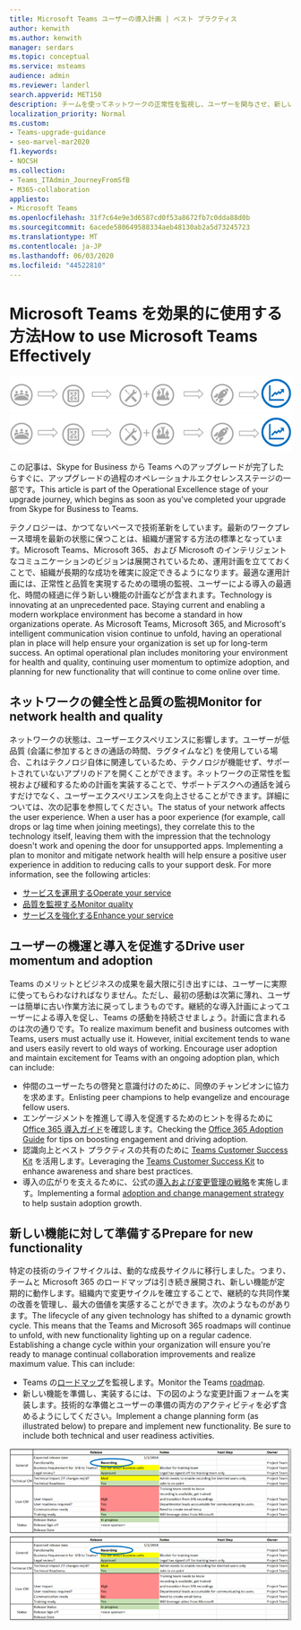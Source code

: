 ```yaml
---
title: Microsoft Teams ユーザーの導入計画 | ベスト プラクティス
author: kenwith
ms.author: kenwith
manager: serdars
ms.topic: conceptual
ms.service: msteams
audience: admin
ms.reviewer: landerl
search.appverid: MET150
description: チームを使ってネットワークの正常性を監視し、ユーザーを関与させ、新しい機能の準備を行う方法について説明します。
localization_priority: Normal
ms.custom:
- Teams-upgrade-guidance
- seo-marvel-mar2020
f1.keywords:
- NOCSH
ms.collection:
- Teams_ITAdmin_JourneyFromSfB
- M365-collaboration
appliesto:
- Microsoft Teams
ms.openlocfilehash: 31f7c64e9e3d6587cd0f53a8672fb7c0dda88d0b
ms.sourcegitcommit: 6acede580649588334aeb48130ab2a5d73245723
ms.translationtype: MT
ms.contentlocale: ja-JP
ms.lasthandoff: 06/03/2020
ms.locfileid: "44522810"
---
```

# <a name="how-to-use-microsoft-teams-effectively"></a><span data-ttu-id="aafbd-103">Microsoft Teams を効果的に使用する方法</span><span class="sxs-lookup"><span data-stu-id="aafbd-103">How to use Microsoft Teams Effectively</span></span>

<span data-ttu-id="aafbd-104">![オペレーショナルエクセレンスステージを強調したアップグレードの図](media/upgrade-banner-op-excellence.png "オペレーショナルエクセレンスステージに重点を置いたアップグレードの段階")</span><span class="sxs-lookup"><span data-stu-id="aafbd-104">![Upgrade journey diagram, emphasizing the Operational Excellence stage](media/upgrade-banner-op-excellence.png "Stages of the upgrade journey, with emphasis on the Operational Excellence stage")</span></span>

<span data-ttu-id="aafbd-105">この記事は、Skype for Business から Teams へのアップグレードが完了したらすぐに、アップグレードの過程のオペレーショナルエクセレンスステージの一部です。</span><span class="sxs-lookup"><span data-stu-id="aafbd-105">This article is part of the Operational Excellence stage of your upgrade journey, which begins as soon as you've completed your upgrade from Skype for Business to Teams.</span></span>

<span data-ttu-id="aafbd-p101">テクノロジーは、かつてないペースで技術革新をしています。最新のワークプレース環境を最新の状態に保つことは、組織が運営する方法の標準となっています。Microsoft Teams、Microsoft 365、および Microsoft のインテリジェントなコミュニケーションのビジョンは展開されているため、運用計画を立てておくことで、組織が長期的な成功を確実に設定できるようになります。最適な運用計画には、正常性と品質を実現するための環境の監視、ユーザーによる導入の最適化、時間の経過に伴う新しい機能の計画などが含まれます。</span><span class="sxs-lookup"><span data-stu-id="aafbd-p101">Technology is innovating at an unprecedented pace. Staying current and enabling a modern workplace environment has become a standard in how organizations operate. As Microsoft Teams, Microsoft 365, and Microsoft's intelligent communication vision continue to unfold, having an operational plan in place will help ensure your organization is set up for long-term success. An optimal operational plan includes monitoring your environment for health and quality, continuing user momentum to optimize adoption, and planning for new functionality that will continue to come online over time.</span></span>

## <a name="monitor-for-network-health-and-quality"></a><span data-ttu-id="aafbd-110">ネットワークの健全性と品質の監視</span><span class="sxs-lookup"><span data-stu-id="aafbd-110">Monitor for network health and quality</span></span>

<span data-ttu-id="aafbd-p102">ネットワークの状態は、ユーザーエクスペリエンスに影響します。ユーザーが低品質 (会議に参加するときの通話の時間、ラグタイムなど) を使用している場合、これはテクノロジ自体に関連しているため、テクノロジが機能せず、サポートされていないアプリのドアを開くことができます。ネットワークの正常性を監視および緩和するための計画を実装することで、サポートデスクへの通話を減らすだけでなく、ユーザーエクスペリエンスを向上させることができます。詳細については、次の記事を参照してください。</span><span class="sxs-lookup"><span data-stu-id="aafbd-p102">The status of your network affects the user experience. When a user has a poor experience (for example, call drops or lag time when joining meetings), they correlate this to the technology itself, leaving them with the impression that the technology doesn't work and opening the door for unsupported apps. Implementing a plan to monitor and mitigate network health will help ensure a positive user experience in addition to reducing calls to your support desk. For more information, see the following articles:</span></span>

- [<span data-ttu-id="aafbd-115">サービスを運用する</span><span class="sxs-lookup"><span data-stu-id="aafbd-115">Operate your service</span></span>](upgrade-operate-my-service.md)
- [<span data-ttu-id="aafbd-116">品質を監視する</span><span class="sxs-lookup"><span data-stu-id="aafbd-116">Monitor quality</span></span>](upgrade-monitor-quality.md)
- [<span data-ttu-id="aafbd-117">サービスを強化する</span><span class="sxs-lookup"><span data-stu-id="aafbd-117">Enhance your service</span></span>](upgrade-enhance-my-service.md)

## <a name="drive-user-momentum-and-adoption"></a><span data-ttu-id="aafbd-118">ユーザーの機運と導入を促進する</span><span class="sxs-lookup"><span data-stu-id="aafbd-118">Drive user momentum and adoption</span></span>

<span data-ttu-id="aafbd-p103">Teams のメリットとビジネスの成果を最大限に引き出すには、ユーザーに実際に使ってもらわなければなりません。ただし、最初の感動は次第に薄れ、ユーザーは簡単に古い作業方法に戻ってしまうものです。継続的な導入計画によってユーザーによる導入を促し、Teams の感動を持続させましょう。計画に含まれるのは次の通りです。</span><span class="sxs-lookup"><span data-stu-id="aafbd-p103">To realize maximum benefit and business outcomes with Teams, users must actually use it. However, initial excitement tends to wane and users easily revert to old ways of working. Encourage user adoption and maintain excitement for Teams with an ongoing adoption plan, which can include:</span></span>

- <span data-ttu-id="aafbd-122">仲間のユーザーたちの啓発と意識付けのために、同僚のチャンピオンに協力を求めます。</span><span class="sxs-lookup"><span data-stu-id="aafbd-122">Enlisting peer champions to help evangelize and encourage fellow users.</span></span>
- <span data-ttu-id="aafbd-123">エンゲージメントを推進して導入を促進するためのヒントを得るために [Office 365 導入ガイド](https://go.microsoft.com/fwlink/?linkid=859045)を確認します。</span><span class="sxs-lookup"><span data-stu-id="aafbd-123">Checking the [Office 365 Adoption Guide](https://go.microsoft.com/fwlink/?linkid=859045) for tips on boosting engagement and driving adoption.</span></span>
- <span data-ttu-id="aafbd-124">認識向上とベスト プラクティスの共有のために [Teams Customer Success Kit](https://aka.ms/TeamsCustomerSuccess) を活用します。</span><span class="sxs-lookup"><span data-stu-id="aafbd-124">Leveraging the [Teams Customer Success Kit](https://aka.ms/TeamsCustomerSuccess) to enhance awareness and share best practices.</span></span>
- <span data-ttu-id="aafbd-125">導入の広がりを支えるために、公式の[導入および変更管理の戦略](http://www.successwithteams.com/)を実施します。</span><span class="sxs-lookup"><span data-stu-id="aafbd-125">Implementing a formal [adoption and change management strategy](http://www.successwithteams.com/) to help sustain adoption growth.</span></span>

## <a name="prepare-for-new-functionality"></a><span data-ttu-id="aafbd-126">新しい機能に対して準備する</span><span class="sxs-lookup"><span data-stu-id="aafbd-126">Prepare for new functionality</span></span>

<span data-ttu-id="aafbd-p104">特定の技術のライフサイクルは、動的な成長サイクルに移行しました。つまり、チームと Microsoft 365 のロードマップは引き続き展開され、新しい機能が定期的に動作します。組織内で変更サイクルを確立することで、継続的な共同作業の改善を管理し、最大の価値を実感することができます。次のようなものがあります。</span><span class="sxs-lookup"><span data-stu-id="aafbd-p104">The lifecycle of any given technology has shifted to a dynamic growth cycle. This means that the Teams and Microsoft 365 roadmaps will continue to unfold, with new functionality lighting up on a regular cadence. Establishing a change cycle within your organization will ensure you're ready to manage continual collaboration improvements and realize maximum value. This can include:</span></span>

- <span data-ttu-id="aafbd-131">Teams の[ロードマップ](https://products.office.com/business/office-365-roadmap?filters=microsoft%20teams)を監視します。</span><span class="sxs-lookup"><span data-stu-id="aafbd-131">Monitor the Teams [roadmap](https://products.office.com/business/office-365-roadmap?filters=microsoft%20teams).</span></span>
- <span data-ttu-id="aafbd-p105">新しい機能を準備し、実装するには、下の図のような変更計画フォームを実装します。技術的な準備とユーザーの準備の両方のアクティビティを必ず含めるようにしてください。</span><span class="sxs-lookup"><span data-stu-id="aafbd-p105">Implement a change planning form (as illustrated below) to prepare and implement new functionality. Be sure to include both technical and user readiness activities.</span></span>


<span data-ttu-id="aafbd-134">![予想されるリリース日とメモを示すフォームの例](media/upgrade-change-plan-form.png "次の手順と所有者で示されている、新しい機能に関する予想されるリリース日とメモを示す例のフォーム")</span><span class="sxs-lookup"><span data-stu-id="aafbd-134">![Example form showing expected release dates and notes](media/upgrade-change-plan-form.png "Example form showing expected release dates and notes about new functionality, listed with next steps and owners")</span></span>

